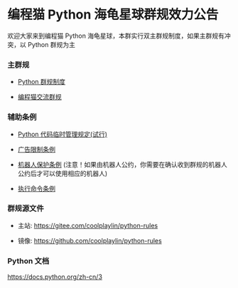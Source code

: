 # 编程猫 Python 海龟星球群规效力公告

欢迎大家来到编程猫 Python 海龟星球，本群实行双主群规制度，如果主群规有冲突，以 Python 群规为主

### 主群规

- [Python 群规制度](/policy/charter)

- [编程猫交流群规](https://codemao.yuque.com/kzbwh0/tr85mg/bcm_communityrules)

### 辅助条例

- [Python 代码临时管理规定(试行)](/policy/codePolicy)

- [广告限制条例](/policy/advertisement)

- [机器人保护条例](/policy/botProtection) (注意！如果由机器人公约，你需要在确认收到群规的机器人公约后才可以使用相应的机器人)

- [执行命令条例](/policy/executiveOrders/)

### 群规源文件

- 主站: https://gitee.com/coolplaylin/python-rules

- 镜像: https://github.com/coolplaylin/python-rules

### Python 文档

https://docs.python.org/zh-cn/3
